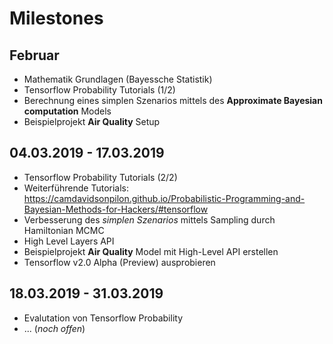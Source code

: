 # Milestones

## Februar

- Mathematik Grundlagen (Bayessche Statistik)
- Tensorflow Probability Tutorials (1/2)
- Berechnung eines simplen Szenarios mittels des **Approximate Bayesian computation** Models
- Beispielprojekt **Air Quality** Setup

## 04.03.2019 - 17.03.2019

- Tensorflow Probability Tutorials (2/2)
- Weiterführende Tutorials: https://camdavidsonpilon.github.io/Probabilistic-Programming-and-Bayesian-Methods-for-Hackers/#tensorflow
- Verbesserung des _simplen Szenarios_ mittels Sampling durch Hamiltonian MCMC
- High Level Layers API
- Beispielprojekt **Air Quality** Model mit High-Level API erstellen
- Tensorflow v2.0 Alpha (Preview) ausprobieren

## 18.03.2019 - 31.03.2019

- Evalutation von Tensorflow Probability
- ... (_noch offen_)
